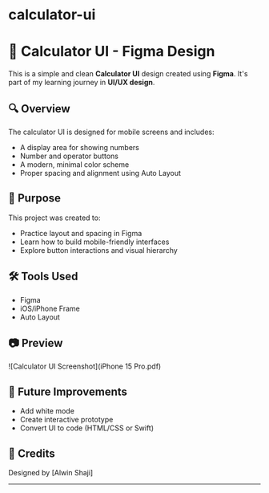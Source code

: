 # calculator-ui
# 📱 Calculator UI - Figma Design

This is a simple and clean **Calculator UI** design created using **Figma**. It's part of my learning journey in **UI/UX design**.

## 🔍 Overview

The calculator UI is designed for mobile screens and includes:
- A display area for showing numbers
- Number and operator buttons
- A modern, minimal color scheme
- Proper spacing and alignment using Auto Layout

## 🎯 Purpose

This project was created to:
- Practice layout and spacing in Figma
- Learn how to build mobile-friendly interfaces
- Explore button interactions and visual hierarchy

## 🛠 Tools Used

- Figma
- iOS/iPhone Frame
- Auto Layout

## 📷 Preview

![Calculator UI Screenshot](iPhone 15 Pro.pdf)


## 🚀 Future Improvements

- Add white mode
- Create interactive prototype
- Convert UI to code (HTML/CSS or Swift)

## 🙌 Credits

Designed by [Alwin Shaji]

---

